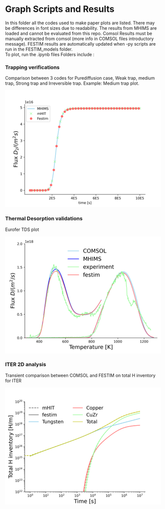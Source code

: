 # Graph Scripts and Results

In this folder all the codes used to make paper plots are listed. There may be differences in font sizes due to readability.
The results from MHIMS are loaded and cannot be evaluated from this repo. Comsol Results must be manually extracted from comsol (more info in COMSOL files introductory message). FESTIM results are automatically updated when -py scripts are run in the FESTIM_models folder.  
To plot, run the .ipynb files
Folders include :

### Trapping verifications

Comparison between 3 codes for Purediffusion case, Weak trap, medium trap, Strong trap and Irreversible trap. Example: Medium trap plot.

![Alt text](Strong_Trap/IntermediateTrap.png)

### Thermal Desorption validations

Eurofer TDS plot

![Alt text](TDS_EUROFER/TDS_Eurofer.png)

### ITER 2D analysis

Transient comparison between COMSOL and FESTIM on total H inventory for ITER

![Alt text](ITER2D/ITER2DTrapped.png)
